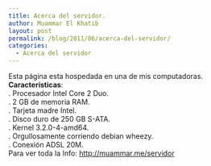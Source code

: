 ```yaml
---
title: Acerca del servidor.
author: Muammar El Khatib
layout: post
permalink: /blog/2011/06/acerca-del-servidor/
categories:
  - Acerca del servidor
---
```

Esta página esta hospedada en una de mis computadoras.  
**Características**:  
. Procesador Intel Core 2 Duo.  
. 2 GB de memoria RAM.  
. Tarjeta madre Intel.  
. Disco duro de 250 GB S-ATA.  
. Kernel 3.2.0-4-amd64.  
. Orgullosamente corriendo debian wheezy.  
. Conexión ADSL 20M.  
Para ver toda la Info: <a href="http://muammar.me/servidor" target="_blank">http://muammar.me/servidor</a>